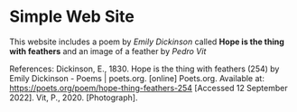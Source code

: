 # Simple Web Site

This website includes a poem by *Emily Dickinson* called **Hope is the thing with feathers** and an image of a feather by *Pedro Vit*

References: 
Dickinson, E., 1830. Hope is the thing with feathers (254) by Emily Dickinson - Poems | poets.org. [online] Poets.org. Available at: <https://poets.org/poem/hope-thing-feathers-254> [Accessed 12 September 2022].
Vit, P., 2020. [Photograph].
